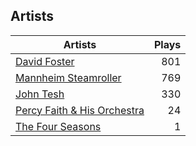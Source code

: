 ## Artists
Artists | Plays 
----- | -----: 
[David Foster](/artists/david-foster-58573) | 801
[Mannheim Steamroller](/artists/mannheim-steamroller-39605) | 769
[John Tesh](/artists/john-tesh-17592) | 330
[Percy Faith & His Orchestra](/artists/percy-faith-his-orchestra-20216) | 24
[The Four Seasons](/artists/the-four-seasons-204930) | 1

